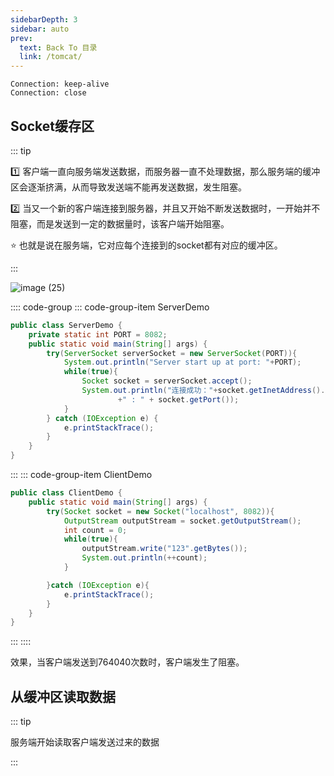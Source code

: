 ```yaml
---
sidebarDepth: 3
sidebar: auto
prev:
  text: Back To 目录
  link: /tomcat/
---
```





```
Connection: keep-alive
Connection: close
```



## Socket缓存区

::: tip

:one: 客户端一直向服务端发送数据，而服务器一直不处理数据，那么服务端的缓冲区会逐渐挤满，从而导致发送端不能再发送数据，发生阻塞。

:two: 当又一个新的客户端连接到服务器，并且又开始不断发送数据时，一开始并不阻塞，而是发送到一定的数据量时，该客户端开始阻塞。

:star: 也就是说在服务端，它对应每个连接到的socket都有对应的缓冲区。

:::

![image (25)](https://gitee.com/q10viking/PictureRepos/raw/master/images//202112062023121.jpg)

:::: code-group
::: code-group-item ServerDemo

```java
public class ServerDemo {
    private static int PORT = 8082;
    public static void main(String[] args) {
        try(ServerSocket serverSocket = new ServerSocket(PORT)){
            System.out.println("Server start up at port: "+PORT);
            while(true){
                Socket socket = serverSocket.accept();
                System.out.println("连接成功："+socket.getInetAddress().getHostAddress()
                        +" : " + socket.getPort());
            }
        } catch (IOException e) {
            e.printStackTrace();
        }
    }
}
```

:::
::: code-group-item ClientDemo

```java
public class ClientDemo {
    public static void main(String[] args) {
        try(Socket socket = new Socket("localhost", 8082)){
            OutputStream outputStream = socket.getOutputStream();
            int count = 0;
            while(true){
                outputStream.write("123".getBytes());
                System.out.println(++count);
            }

        }catch (IOException e){
            e.printStackTrace();
        }
    }
}
```

:::
::::

效果，当客户端发送到764040次数时，客户端发生了阻塞。



## 从缓冲区读取数据

::: tip

服务端开始读取客户端发送过来的数据

:::
